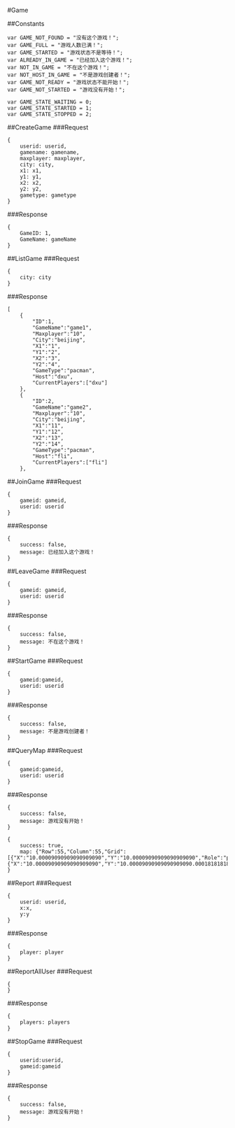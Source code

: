 #Game

##Constants

```
var GAME_NOT_FOUND = "没有这个游戏！";
var GAME_FULL = "游戏人数已满！";
var GAME_STARTED = "游戏状态不是等待！";
var ALREADY_IN_GAME = "已经加入这个游戏！";
var NOT_IN_GAME = "不在这个游戏！";
var NOT_HOST_IN_GAME = "不是游戏创建者！";
var GAME_NOT_READY = "游戏状态不能开始！";
var GAME_NOT_STARTED = "游戏没有开始！";

var GAME_STATE_WAITING = 0;
var GAME_STATE_STARTED = 1;
var GAME_STATE_STOPPED = 2;
```

##CreateGame
###Request

```
{
	userid: userid,
	gamename: gamename,
	maxplayer: maxplayer,
	city: city,
	x1: x1,
	y1: y1,
	x2: x2,
	y2: y2,
	gametype: gametype
}
```
###Response

```
{
	GameID: 1,
	GameName: gameName
}
```

##ListGame
###Request
```
{
	city: city
}
```
###Response
```
[
	{
		"ID":1,
		"GameName":"game1",
		"Maxplayer":"10",
		"City":"beijing",
		"X1":"1",
		"Y1":"2",
		"X2":"3",
		"Y2":"4",
		"GameType":"pacman",
		"Host":"dxu",
		"CurrentPlayers":["dxu"]
	},
	{
		"ID":2,
		"GameName":"game2",
		"Maxplayer":"10",
		"City":"beijing",
		"X1":"11",
		"Y1":"12",
		"X2":"13",
		"Y2":"14",
		"GameType":"pacman",
		"Host":"fli",
		"CurrentPlayers":["fli"]
	},
```

##JoinGame
###Request
```
{
	gameid: gameid,
	userid: userid
}
```
###Response
```
{
	success: false,
	message: 已经加入这个游戏！
}
```

##LeaveGame
###Request
```
{
	gameid: gameid,
	userid: userid
}
```
###Response
```
{
	success: false,
	message: 不在这个游戏！
}
```

##StartGame
###Request
```
{
    gameid:gameid,
	userid: userid
}
```
###Response
```
{
	success: false,
	message: 不是游戏创建者！
}
```

##QueryMap
###Request
```
{
    gameid:gameid,
	userid: userid
}
```
###Response
```
{
	success: false,
	message: 游戏没有开始！
}
```
```
{
	success: true,
	map: {"Row":55,"Column":55,"Grid":[{"X":"10.00009090909090909090","Y":"10.00009090909090909090","Role":"player"},{"X":"10.00009090909090909090","Y":"10.00009090909090909090.0001818181818181818","Role":"bean"},...
}

```

##Report
###Request
```
{
	userid: userid,
    x:x,
    y:y
}
```
###Response
```
{
	player: player
}

```


##ReportAllUser
###Request
```
{
}
```
###Response
```
{
	players: players
}

```

##StopGame
###Request
```
{
    userid:userid,
    gameid:gameid
}
```
###Response
```
{
	success: false,
	message: 游戏没有开始！
}

```